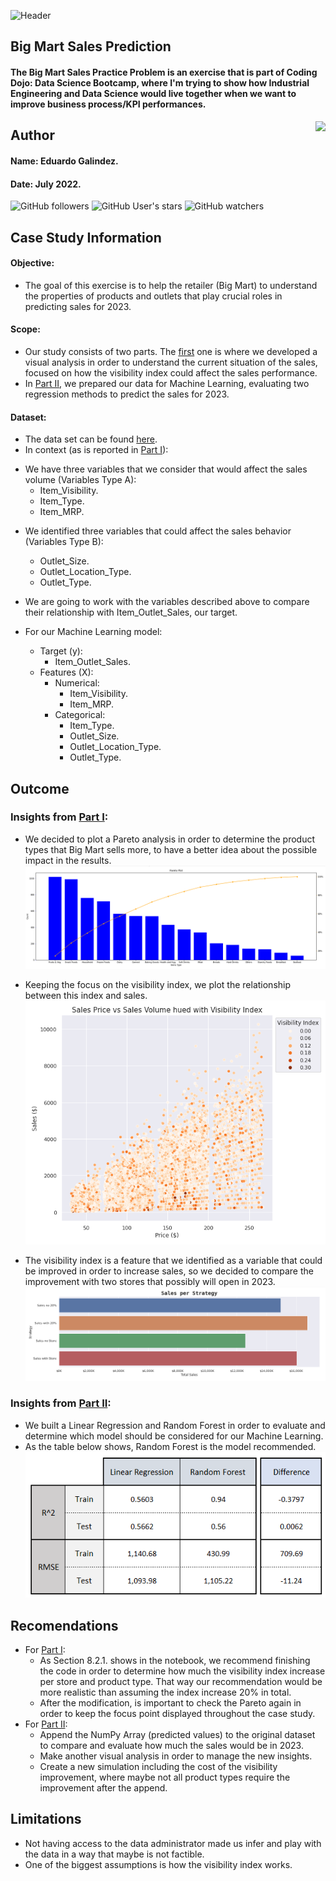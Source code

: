 ![Header](https://github.com/edleafvirtual/Big_Mart_Sales_Prediction_for_2023/blob/main/Big%20Mart%20Sales%20Banner%20(1050%20%C3%97%20150%20px).png "Header")

## Big Mart Sales Prediction
#### The Big Mart Sales Practice Problem is an exercise that is part of Coding Dojo: Data Science Bootcamp, where I'm trying to show how Industrial Engineering and Data Science would live together when we want to improve business process/KPI performances.
<img src="https://raw.githubusercontent.com/matiassingers/awesome-readme/master/icon.png" align="right" />

## Author
#### Name: Eduardo Galindez.
#### Date: July 2022.

<img alt="GitHub followers" src="https://img.shields.io/github/followers/edleafvirtual?style=social"> <img alt="GitHub User's stars" src="https://img.shields.io/github/stars/edleafvirtual?style=social"> <img alt="GitHub watchers" src="https://img.shields.io/github/watchers/edleafvirtual/sales_predictions2023?style=social">

## Case Study Information
#### Objective:
- The goal of this exercise is to help the retailer (Big Mart) to understand the properties of products and outlets that play crucial roles in predicting sales for 2023.

#### Scope:
- Our study consists of two parts. The [first](https://github.com/edleafvirtual/sales_predictions2023/blob/main/Part%20I:%20sales_prediction2023.ipynb "first") one is where we developed a visual analysis in order to understand the current situation of the sales, focused on how the visibility index could affect the sales performance.
- In [Part II](https://github.com/edleafvirtual/sales_predictions2023/blob/main/Part%20II:%20sales_prediction2023_(ML).ipynb "Part II"), we prepared our data for Machine Learning, evaluating two regression methods to predict the sales for 2023.

#### Dataset:
- The data set can be found [here](https://drive.google.com/file/d/1syH81TVrbBsdymLT_jl2JIf6IjPXtSQw/view "here").
- In context (as is reported in [Part I](https://github.com/edleafvirtual/sales_predictions2023/blob/main/sales_prediction2023.ipynb "Part I")):
+ We have three variables that we consider that would affect the sales volume (Variables Type A):
  + Item_Visibility.
  + Item_Type.
  + Item_MRP.
- We identified three variables that could affect the sales behavior (Variables Type B):
  - Outlet_Size.
  - Outlet_Location_Type.
  - Outlet_Type.
 
- We are going to work with the variables described above to compare their relationship with Item_Outlet_Sales, our target.
- For our Machine Learning model:
  - Target (y):
    - Item_Outlet_Sales.
  - Features (X):
    - Numerical:
      - Item_Visibility.
      - Item_MRP.
    - Categorical:
      - Item_Type.
      - Outlet_Size.
      - Outlet_Location_Type.
      - Outlet_Type.

## Outcome
### Insights from [Part I](https://github.com/edleafvirtual/sales_predictions2023/blob/main/Part%20I:%20sales_prediction2023.ipynb "Part I"):
- We decided to plot a Pareto analysis in order to determine the product types that Big Mart sells more, to have a better idea about the possible impact in the results.
![Pareto](https://github.com/edleafvirtual/Big_Mart_Sales_Prediction_for_2023/blob/main/P1%20pareto.png "Pareto")

- Keeping the focus on the visibility index, we plot the relationship between this index and sales.
![Sales and Volume](https://github.com/edleafvirtual/Big_Mart_Sales_Prediction_for_2023/blob/main/P1%20sales.png "Sales and Volume")

- The visibility index is a feature that we identified as a variable that could be improved in order to increase sales, so we decided to compare the improvement with two stores that possibly will open in 2023.
![Sale per Strategy](https://github.com/edleafvirtual/Big_Mart_Sales_Prediction_for_2023/blob/main/P1%20strategy.png "Sale per Strategy")

### Insights from [Part II](https://github.com/edleafvirtual/sales_predictions2023/blob/main/Part%20II:%20sales_prediction2023_(ML).ipynb "Part II"):
- We built a Linear Regression and Random Forest in order to evaluate and determine which model should be considered for our Machine Learning. 
- As the table below shows, Random Forest is the model recommended.
![Regression](https://github.com/edleafvirtual/Big_Mart_Sales_Prediction_for_2023/blob/main/P2%20reg%20comp.png "Regression")

## Recomendations
- For [Part I](https://github.com/edleafvirtual/sales_predictions2023/blob/main/Part%20I:%20sales_prediction2023.ipynb "Part I"):
  - As Section 8.2.1. shows in the notebook, we recommend finishing the code in order to determine how much the visibility index increase per store and product type. That way our recommendation would be more realistic than assuming the index increase 20% in total.
  - After the modification, is important to check the Pareto again in order to keep the focus point displayed throughout the case study.
- For [Part II](https://github.com/edleafvirtual/sales_predictions2023/blob/main/Part%20II:%20sales_prediction2023_(ML).ipynb "Part II"):
  - Append the NumPy Array (predicted values) to the original dataset to compare and evaluate how much the sales would be in 2023.
  - Make another visual analysis in order to manage the new insights.
  - Create a new simulation including the cost of the visibility improvement, where maybe not all product types require the improvement after the append.

## Limitations
- Not having access to the data administrator made us infer and play with the data in a way that maybe is not factible.
- One of the biggest assumptions is how the visibility index works. 
